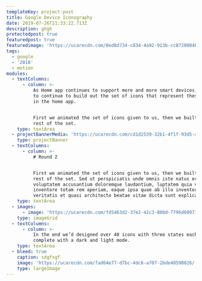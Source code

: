 ```yaml
---
templateKey: project-post
title: Google Device Iconography
date: 2019-07-26T21:33:22.713Z
description: ghgh
protectedpost: true
featuredpost: true
featuredimage: 'https://ucarecdn.com/8ed8d734-c834-4a92-913b-cc8720084bee/'
tags:
  - google
  - '2018'
  - motion
modules:
  - textColumns:
      - column: >-
          As Home app continues to support more and more smart devices, we need
          to continue to build out the set of icons that represent these devices
          in the home app. 


          First we animated the set of icons given to us, then we built out the
          rest of the set.
    type: textArea
  - projectBannerMedia: 'https://ucarecdn.com/cd1d2539-32b1-4f1f-93d5-a87053e181bb/'
    type: projectBanner
  - textColumns:
      - column: >-
          # Round 2


          First we animated the set of icons given to us, then we built out the
          rest of the set. Sed ut perspiciatis unde omnis iste natus error sit
          voluptatem accusantium doloremque laudantium, luptatem quia volupt
          inventore totam rem aperiam, eaque ipsa quae ab illo inventore
          veritatis et quasi architecto beatae vitae dicta sunt explicabo.
    type: textArea
  - images:
      - image: 'https://ucarecdn.com/fd5463d2-37e2-42c3-800d-7796d6097164/'
    type: imageGrid
  - textColumns:
      - column: >-
          In the end we’d designed over 40 icons with three states each,
          complete with a dark and light mode.
    type: textArea
  - bleed: true
    caption: sdgfsgf
    image: 'https://ucarecdn.com/fad64e77-d7bc-4dc6-a707-2bde48598026/'
    type: largeImage
---
```


